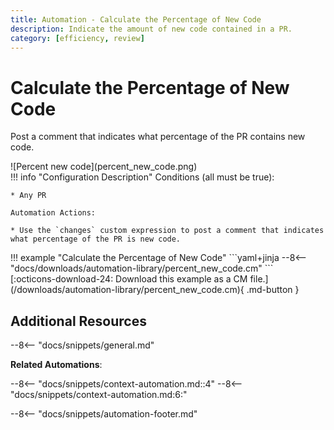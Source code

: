 ```yaml
---
title: Automation - Calculate the Percentage of New Code
description: Indicate the amount of new code contained in a PR.
category: [efficiency, review]
---
```

# Calculate the Percentage of New Code
Post a comment that indicates what percentage of the PR contains new code.

<div class="automationImage" style="align:right" markdown="1">
![Percent new code](percent_new_code.png)
</div>
<div class="automationDescription" markdown="1">
!!! info "Configuration Description"
    Conditions (all must be true):

    * Any PR

    Automation Actions:

    * Use the `changes` custom expression to post a comment that indicates what percentage of the PR is new code.
</div>
<div class="automationExample" markdown="1">
!!! example "Calculate the Percentage of New Code"
    ```yaml+jinja
    --8<-- "docs/downloads/automation-library/percent_new_code.cm"
    ```
    <div class="result" markdown>
      <span>
      [:octicons-download-24: Download this example as a CM file.](/downloads/automation-library/percent_new_code.cm){ .md-button }
      </span>
    </div>
</div>

## Additional Resources

--8<-- "docs/snippets/general.md"

**Related Automations**:

--8<-- "docs/snippets/context-automation.md::4"
--8<-- "docs/snippets/context-automation.md:6:"

--8<-- "docs/snippets/automation-footer.md"
